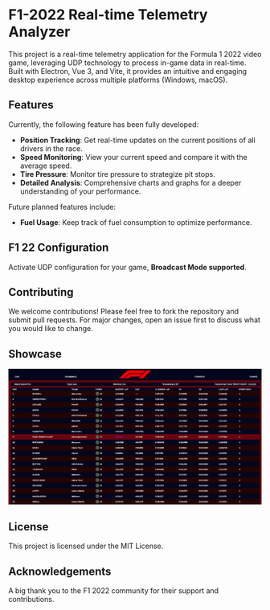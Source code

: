 # F1-2022 Real-time Telemetry Analyzer

This project is a real-time telemetry application for the Formula 1 2022 video game, leveraging UDP technology to process in-game data in real-time. Built with Electron, Vue 3, and Vite, it provides an intuitive and engaging desktop experience across multiple platforms (Windows, macOS).

## Features

Currently, the following feature has been fully developed:

- **Position Tracking**: Get real-time updates on the current positions of all drivers in the race. 
- **Speed Monitoring**: View your current speed and compare it with the average speed.
- **Tire Pressure**: Monitor tire pressure to strategize pit stops.
- **Detailed Analysis**: Comprehensive charts and graphs for a deeper understanding of your performance.

Future planned features include:

- **Fuel Usage**: Keep track of fuel consumption to optimize performance.

## F1 22 Configuration

Activate UDP configuration for your game, **Broadcast Mode supported**.

## Contributing

We welcome contributions! Please feel free to fork the repository and submit pull requests. For major changes, open an issue first to discuss what you would like to change.

## Showcase

![Showcase](./showdown.png)

## License

This project is licensed under the MIT License.

## Acknowledgements

A big thank you to the F1 2022 community for their support and contributions.
